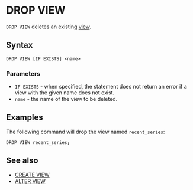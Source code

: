 # DROP VIEW

`DROP VIEW` deletes an existing [view](../../../../concepts/datamodel/view.md).

## Syntax

```yql
DROP VIEW [IF EXISTS] <name>
```

### Parameters

* `IF EXISTS` - when specified, the statement does not return an error if a view with the given name does not exist.
* `name` - the name of the view to be deleted.

## Examples

The following command will drop the view named `recent_series`:

```yql
DROP VIEW recent_series;
```

## See also

* [CREATE VIEW](create-view.md)
* [ALTER VIEW](alter-view.md)
